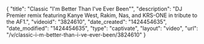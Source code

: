 {
    "title": "Classic \"I'm Better Than I've Ever Been\"",
    "description": "DJ Premier remix featuring Kanye West, Rakim, Nas, and KRS-ONE in tribute to the AF1.",
    "videoid": "3824610",
    "date_created": "1424454635",
    "date_modified": "1424454635",
    "type": "captivate",
    "layout": "video",
    "url": "\/v\/classic-i-m-better-than-i-ve-ever-been\/3824610"
}